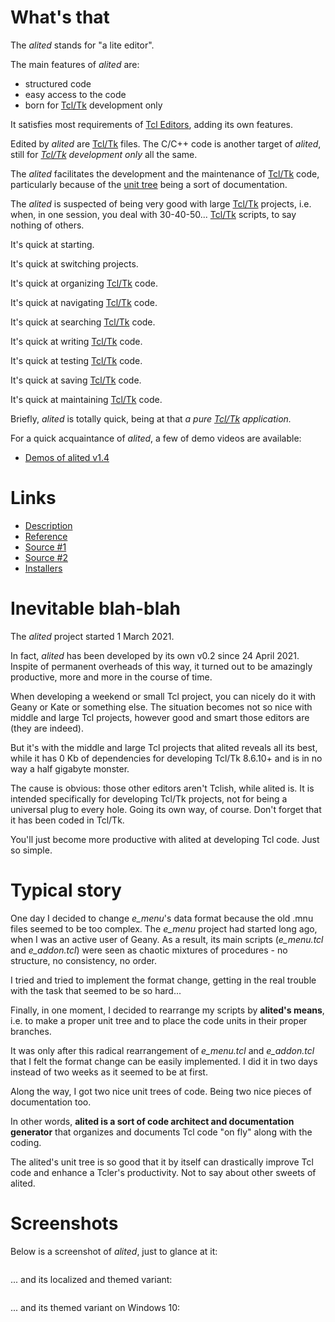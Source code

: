 # What's that

The *alited* stands for "a lite editor".

The main features of *alited* are:

  * structured code
  * easy access to the code
  * born for [Tcl/Tk](https://wiki.tcl-lang.org/) development only

It satisfies most requirements of [Tcl Editors](https://wiki.tcl-lang.org/Tcl+Editors), adding its own features.

Edited by *alited* are [Tcl/Tk](https://wiki.tcl-lang.org/) files. The C/C++ code is another target of *alited*, still for *[Tcl/Tk](https://wiki.tcl-lang.org/) development only* all the same.

The *alited* facilitates the development and the maintenance of [Tcl/Tk](https://wiki.tcl-lang.org/) code, particularly because of the [unit tree](https://aplsimple.github.io/en/tcl/alited/index.html#units) being a sort of documentation.

The *alited* is suspected of being very good with large [Tcl/Tk](https://wiki.tcl-lang.org/) projects, i.e. when, in one session, you deal with 30-40-50... [Tcl/Tk](https://wiki.tcl-lang.org/) scripts, to say nothing of others.

It's quick at starting.

It's quick at switching projects.

It's quick at organizing [Tcl/Tk](https://wiki.tcl-lang.org/) code.

It's quick at navigating [Tcl/Tk](https://wiki.tcl-lang.org/) code.

It's quick at searching [Tcl/Tk](https://wiki.tcl-lang.org/) code.

It's quick at writing [Tcl/Tk](https://wiki.tcl-lang.org/) code.

It's quick at testing [Tcl/Tk](https://wiki.tcl-lang.org/) code.

It's quick at saving [Tcl/Tk](https://wiki.tcl-lang.org/) code.

It's quick at maintaining [Tcl/Tk](https://wiki.tcl-lang.org/) code.

Briefly, *alited* is totally quick, being at that *a pure [Tcl/Tk](https://wiki.tcl-lang.org/) application.*

For a quick acquaintance of *alited*, a few of demo videos are available:

   * [Demos of alited v1.4](https://github.com/aplsimple/alited/releases/tag/Demos_of_alited-1.4)

# Links

   * [Description](https://aplsimple.github.io/en/tcl/alited/index.html)
   * [Reference](https://aplsimple.github.io/en/tcl/alited/alited.html)
   * [Source #1](https://chiselapp.com/user/aplsimple/repository/alited/download)
   * [Source #2](https://github.com/aplsimple/alited)
   * [Installers](https://github.com/aplsimple/alited/releases/tag/install-alited-v1.4)

# Inevitable blah-blah

The *alited* project started 1 March 2021.

In fact, *alited* has been developed by its own v0.2 since 24 April 2021. Inspite of permanent overheads of this way, it turned out to be amazingly productive, more and more in the course of time.

When developing a weekend or small Tcl project, you can nicely do it with Geany or Kate or something else. The situation becomes not so nice with middle and large Tcl projects, however good and smart those editors are (they are indeed).

But it's with the middle and large Tcl projects that alited reveals all its best, while it has 0 Kb of dependencies for developing Tcl/Tk 8.6.10+ and is in no way a half gigabyte monster.

The cause is obvious: those other editors aren't Tclish, while alited is. It is intended specifically for developing Tcl/Tk projects, not for being a universal plug to every hole. Going its own way, of course. Don't forget that it has been coded in Tcl/Tk.

You'll just become more productive with alited at developing Tcl code. Just so simple.

# Typical story

One day I decided to change *e_menu*'s data format because the old .mnu files seemed to be too complex. The *e_menu* project had started long ago, when I was an active user of Geany. As a result, its main scripts (*e_menu.tcl* and *e_addon.tcl*) were seen as chaotic mixtures of procedures - no structure, no consistency, no order.

I tried and tried to implement the format change, getting in the real trouble with the task that seemed to be so hard...

Finally, in one moment, I decided to rearrange my scripts by **alited's means**, i.e. to make a proper unit tree and to place the code units in their proper branches.

It was only after this radical rearrangement of *e_menu.tcl* and *e_addon.tcl* that I felt the format change can be easily implemented. I did it in two days instead of two weeks as it seemed to be at first.

Along the way, I got two nice unit trees of code. Being two nice pieces of documentation too.

In other words, **alited is a sort of code architect and documentation generator** that organizes and documents Tcl code "on fly" along with the coding.

The alited's unit tree is so good that it by itself can drastically improve Tcl code and enhance a Tcler's productivity. Not to say about other sweets of alited.

# Screenshots

Below is a screenshot of *alited*, just to glance at it:

<img src="https://aplsimple.github.io/en/tcl/alited/files/alited-en.png" class="media" alt="">

... and its localized and themed variant:

<img src="https://aplsimple.github.io/en/tcl/alited/files/alited-ru.png" class="media" alt="">

... and its themed variant on Windows 10:

<img src="https://aplsimple.github.io/en/tcl/alited/files/alited-win10.png" class="media" alt="">
